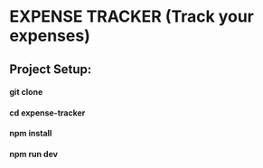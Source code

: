 # EXPENSE TRACKER (Track your expenses)

## Project Setup:

#### git clone <URL>
#### cd expense-tracker
#### npm install
#### npm run dev

